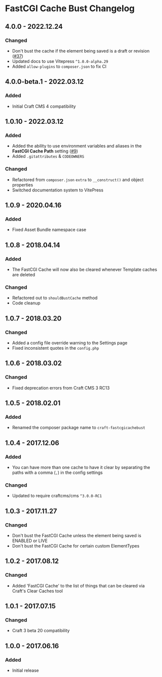 # FastCGI Cache Bust Changelog

## 4.0.0 - 2022.12.24
### Changed
* Don't bust the cache if the element being saved is a draft or revision ([#37](https://github.com/nystudio107/craft-fastcgicachebust/issues/37))
* Updated docs to use Vitepress `^1.0.0-alpha.29`
* Added `allow-plugins` to `composer.json` to fix CI

## 4.0.0-beta.1 - 2022.03.12
### Added
* Initial Craft CMS 4 compatibility

## 1.0.10 - 2022.03.12

### Added
* Added the ability to use environment variables and aliases in the **FastCGI Cache Path** setting ([#9](https://github.com/nystudio107/craft-fastcgicachebust/issues/9))
* Added `.gitattributes` & `CODEOWNERS`

### Changed

* Refactored from `composer.json` `extra` to `__construct()` and object properties
* Switched documentation system to VitePress

## 1.0.9 - 2020.04.16
### Added
* Fixed Asset Bundle namespace case

## 1.0.8 - 2018.04.14
### Added
* The FastCGI Cache will now also be cleared whenever Template caches are deleted

### Changed
* Refactored out to `shouldBustCache` method
* Code cleanup

## 1.0.7 - 2018.03.20
### Changed
* Added a config file override warning to the Settings page
* Fixed inconsistent quotes in the `config.php`

## 1.0.6 - 2018.03.02
### Changed
* Fixed deprecation errors from Craft CMS 3 RC13

## 1.0.5 - 2018.02.01
### Added
* Renamed the composer package name to `craft-fastcgicachebust`

## 1.0.4 - 2017.12.06
### Added
* You can have more than one cache to have it clear by separating the paths with a comma (`,`) in the config settings

### Changed
* Updated to require craftcms/cms `^3.0.0-RC1`

## 1.0.3 - 2017.11.27
### Changed
* Don't bust the FastCGI Cache unless the element being saved is ENABLED or LIVE
* Don't bust the FastCGI Cache for certain custom ElementTypes

## 1.0.2 - 2017.08.12
### Changed
* Added 'FastCGI Cache' to the list of things that can be cleared via Craft's Clear Caches tool

## 1.0.1 - 2017.07.15
### Changed
* Craft 3 beta 20 compatibility

## 1.0.0 - 2017.06.16
### Added
- Initial release
